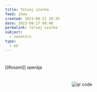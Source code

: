 ```yaml
---
title: Tolvaj szarka
feed: show
created: 2023-08-21 20:35
date: 2023-08-27 08:40
permalink: tolvaj-szarka
subject:
  - zenetöri
type:
  - mű
---
```

#

[[Rossini]] operája



#
<p style="text-align: center;"><img src="https://chart.googleapis.com/chart?cht=qr&chl=https://notes.andrasdenes.com/tolvaj-szarka&chs=180x180&choe=UTF-8&chld=L|2" alt="qr code"></p>

